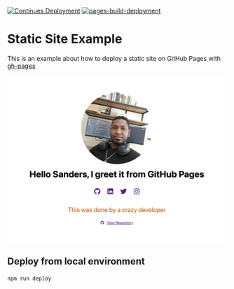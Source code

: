 [![Continues Deployment](https://github.com/sandersgutierrez/static-website/actions/workflows/cd.yml/badge.svg)](https://github.com/sandersgutierrez/static-website/actions/workflows/cd.yml)
[![pages-build-deployment](https://github.com/sandersgutierrez/static-website/actions/workflows/pages/pages-build-deployment/badge.svg?branch=gh-pages)](https://github.com/sandersgutierrez/static-website/actions/workflows/pages/pages-build-deployment)

# Static Site Example

This is an example about how to deploy a static site on GitHub Pages with [gh-pages](https://www.npmjs.com/package/gh-pages)

[![Screenshop!](/screenshop.png 'Screenshop')](https://sandersgutierrez.github.io/static-website/)

## Deploy from local environment

```sh
npm run deploy
```
